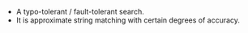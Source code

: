 - A typo-tolerant / fault-tolerant search.
- It is approximate string matching with certain degrees of accuracy.
